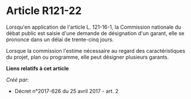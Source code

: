 # Article R121-22

Lorsqu'en application de l'article L. 121-16-1, la Commission nationale du débat public est saisie d'une demande de
désignation d'un garant, elle se prononce dans un délai de trente-cinq jours.

Lorsque la commission l'estime nécessaire au regard des caractéristiques du projet, plan ou programme, elle peut désigner
plusieurs garants.

**Liens relatifs à cet article**

_Créé par_:

  - Décret n°2017-626 du 25 avril 2017 - art. 2
